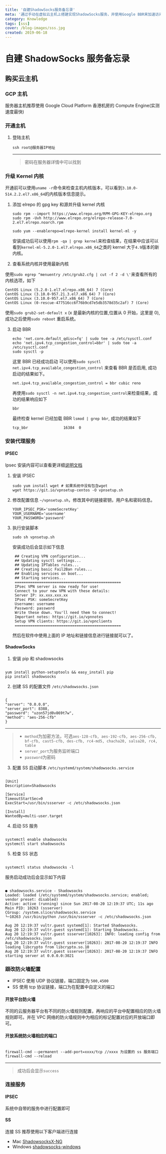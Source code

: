 ```yaml
---
title: '自建ShadowSocks服务备忘录'
meta: '通过手动在虚拟云主机上搭建实现ShadowSocks服务，并使用Google BBR来加速访问速度。'
category: Knowledge
tags: [sss]
cover: /blog-images/sss.jpg
created: 2019-06-18
---
```


# 自建 ShadowSocks 服务备忘录

## 购买云主机

### GCP 主机

服务器主机推荐使用 Google Cloud Platform 香港机房的 Compute Engine(实测速度最快)

### 开通主机

1. 登陆主机

   ```
   ssh root@服务器IP地址
   ```

   ***

   > 密码在服务器详情中可以找到

### 升级 Kernel 内核

开通前可以使用`uname -r`命令来检查主机内核版本，可以看到`3.10.0-514.2.2.el7.x86_64`的内核版本信息提示。

1. 添加 elrepo 的 gpg key 和源并升级 kernel 内核

   ```
   sudo rpm --import https://www.elrepo.org/RPM-GPG-KEY-elrepo.org
   sudo rpm -Uvh http://www.elrepo.org/elrepo-release-7.0-2.el7.elrepo.noarch.rpm

   sudo yum --enablerepo=elrepo-kernel install kernel-ml -y
   ```

   安装成功后可以使用`rpm -qa | grep kernel`来检查结果，在结果中应该可以看到`kernel-ml-5.2.0-1.el7.elrepo.x86_64`之类的 kernel 大于`4.9`版本的新内核。

2. 查看系统内核并使用最新内核

使用`sudo egrep ^menuentry /etc/grub2.cfg | cut -f 2 -d \'`来查看所有的内核选项，如下

```
CentOS Linux (5.2.0-1.el7.elrepo.x86_64) 7 (Core)
CentOS Linux (3.10.0-957.21.3.el7.x86_64) 7 (Core)
CentOS Linux (3.10.0-957.el7.x86_64) 7 (Core)
CentOS Linux (0-rescue-477516cc6f76b9cd7e5db3578d35c2af) 7 (Core)
```

使用`sudo grub2-set-default x` (x 是最新内核的位置,位置从 0 开始，这里是 0), 成功之后使用`sudo reboot` 重启系统。

3. 启动 BBR

   ```
   echo 'net.core.default_qdisc=fq' | sudo tee -a /etc/sysctl.conf
   echo 'net.ipv4.tcp_congestion_control=bbr' | sudo tee -a /etc/sysctl.conf
   sudo sysctl -p
   ```

   这里 BBR 已经成功启动 可以使用`sudo sysctl net.ipv4.tcp_available_congestion_control` 来查看 BBR 是否启用, 成功启动的结果如下。

   ```
   net.ipv4.tcp_available_congestion_control = bbr cubic reno
   ```

   再使用`sudo sysctl -n net.ipv4.tcp_congestion_control`来检查结果，成功的结果响应如下

   ```
   bbr
   ```

   最终检查 kernel 已经加载 BBR `lsmod | grep bbr`, 成功的结果如下

   ```
   tcp_bbr                16384  0
   ```

### 安装代理服务

#### IPSEC

Ipsec 安装内容可以查看更详细[说明文档](https://github.com/hwdsl2/setup-ipsec-vpn/blob/master/README-zh.md)

1. 安装 IPSEC

   ```
   sudo yum install wget # 如果系统中没有包含wget
   wget https://git.io/vpnsetup-centos -O vpnsetup.sh
   ```

2. 修改配置信息 `~/vpnsetup.sh`，修改其中的链接密钥，用户名和密码信息。

   ```
   YOUR_IPSEC_PSK='someSecretKey'
   YOUR_USERNAME='username'
   YOUR_PASSWORD='password'
   ```

3. 执行安装脚本

   ```
   sudo sh vpnsetup.sh
   ```

   安装成功后会显示如下信息

   ```
    ## Creating VPN configuration...
    ## Updating sysctl settings...
    ## Updating IPTables rules...
    ## Creating basic Fail2Ban rules...
    ## Enabling services on boot...
    ## Starting services...
    ================================================
    IPsec VPN server is now ready for use!
    Connect to your new VPN with these details:
    Server IP: xx.xxx.xxx.xx
    IPsec PSK: someSecretKey
    Username: username
    Password: password
    Write these down. You'll need them to connect!
    Important notes: https://git.io/vpnnotes
    Setup VPN clients: https://git.io/vpnclients
    ================================================
   ```

   然后在软件中使用上面的 IP 地址和链接信息进行链接就可以了。

#### ShadowSocks

1. 安装 pip 和 shadowsocks

```

yum install python-setuptools && easy_install pip
pip install shadowsocks

```

2. 创建 SS 的配置文件 `/etc/shadowsocks.json`

```

{
"server": "0.0.0.0",
"server_port": 8388,
"password": "uzon57jd0v869t7w",
"method": "aes-256-cfb"
}

```

---

> - `method`为加密方法，可选`aes-128-cfb, aes-192-cfb, aes-256-cfb, bf-cfb, cast5-cfb, des-cfb, rc4-md5, chacha20, salsa20, rc4, table`
> - `server_port`为服务监听端口
> - `password`为密码

3. 配置 SS 启动脚本 `/etc/systemd/system/shadowsocks.service`

```

[Unit]
Description=Shadowsocks

[Service]
TimeoutStartSec=0
ExecStart=/usr/bin/ssserver -c /etc/shadowsocks.json

[Install]
WantedBy=multi-user.target

```

4. 启动 SS 服务

```

systemctl enable shadowsocks
systemctl start shadowsocks

```

5. 检查 SS 状态

```

systemctl status shadowsocks -l

```

服务启动成功后会显示如下内容

```

● shadowsocks.service - Shadowsocks
Loaded: loaded (/etc/systemd/system/shadowsocks.service; enabled; vendor preset: disabled)
Active: active (running) since Sun 2017-08-20 12:19:37 UTC; 11s ago
Main PID: 10263 (ssserver)
CGroup: /system.slice/shadowsocks.service
└─10263 /usr/bin/python /usr/bin/ssserver -c /etc/shadowsocks.json

Aug 20 12:19:37 vultr.guest systemd[1]: Started Shadowsocks.
Aug 20 12:19:37 vultr.guest systemd[1]: Starting Shadowsocks...
Aug 20 12:19:37 vultr.guest ssserver[10263]: INFO: loading config from /etc/shadowsocks.json
Aug 20 12:19:37 vultr.guest ssserver[10263]: 2017-08-20 12:19:37 INFO loading libcrypto from libcrypto.so.10
Aug 20 12:19:37 vultr.guest ssserver[10263]: 2017-08-20 12:19:37 INFO starting server at 0.0.0.0:3021

```

### 跟改防火墙配置

- IPSEC 使用 UDP 协议链接，端口固定为 `500,4500`
- SS 使用 tcp 协议链接，端口为在配置中自定义的端口

#### 开放平台防火墙

不同的云服务器平台有不同的防火墙规则配置，再响应的平台中配置相应的防火墙规则即可。并在 VPC 网络的防火墙规则中为相应的标记配置对应的开放端口即可。

#### 开放系统防火墙相应的端口

```

firewall-cmd --permanent --add-port=xxxx/tcp //xxxx 为设置的 ss 服务端口
firewall-cmd --reload

```

---

> 成功后会显示`success`

### 连接服务

#### IPSEC

系统中自带的服务中进行配置即可

#### SS

连接 SS 推荐使用以下客户端进行连接

- Mac [ShadowsocksX-NG](https://github.com/shadowsocks/ShadowsocksX-NG)
- Windows [shadowsocks-windows](https://github.com/shadowsocks/shadowsocks-windows)
